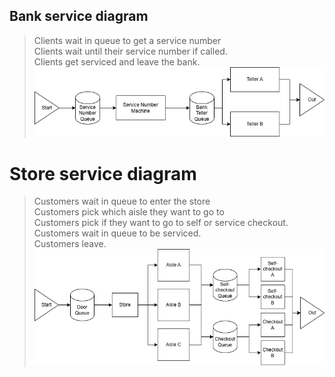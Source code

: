 ## Bank service diagram
> Clients wait in queue to get a service number  
> Clients wait until their service number if called.  
> Clients get serviced and leave the bank.
![bank system diagram](bank.png "Bank system")
# Store service diagram
> Customers wait in queue to enter the store  
> Customers pick which aisle they want to go to  
> Customers pick if they want to go to self or service checkout.  
> Customers wait in queue to be serviced.  
> Customers leave.
![store system diagram](store-system.png "Store system")